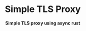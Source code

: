 <h1 align="center">Simple TLS Proxy</h1>
<div align="center">
 <strong>
   Simple TLS proxy using async rust
 </strong>
</div>